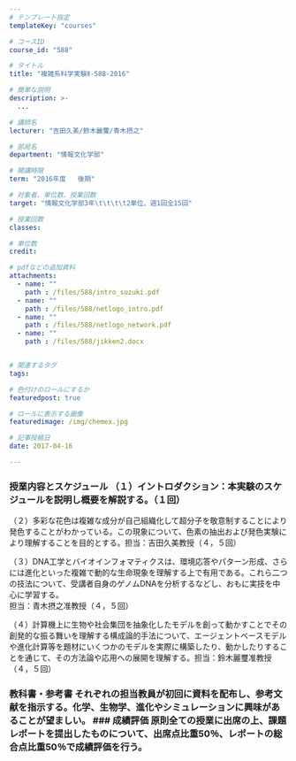 ```yaml
---
# テンプレート指定
templateKey: "courses"

# コースID
course_id: "588"

# タイトル
title: "複雑系科学実験Ⅱ-588-2016"

# 簡単な説明
description: >-
  ...

# 講師名
lecturer: "吉田久美/鈴木麗璽/青木摂之"

# 部局名
department: "情報文化学部"

# 開講時限
term: "2016年度	後期"

# 対象者、単位数、授業回数
target: "情報文化学部3年\t\t\t\t2単位、週1回全15回"

# 授業回数
classes: 

# 単位数
credit: 

# pdfなどの追加資料
attachments: 
  - name: "" 
    path : /files/588/intro_suzuki.pdf
  - name: "" 
    path : /files/588/netlogo_intro.pdf
  - name: "" 
    path : /files/588/netlogo_network.pdf
  - name: "" 
    path : /files/588/jikken2.docx


# 関連するタグ
tags:

# 色付けのロールにするか
featuredpost: true

# ロールに表示する画像
featuredimage: /img/chemex.jpg

# 記事投稿日
date: 2017-04-16

---
```




 ### 授業内容とスケジュール （１）イントロダクション：本実験のスケジュールを説明し概要を解説する。（１回）  
  
（２）多彩な花色は複雑な成分が自己組織化して超分子を敬意制することにより発色することがわかっている。この現象について、色素の抽出および発色実験により理解することを目的とする。担当：吉田久美教授（４，５回）  
  
（３）DNA工学とバイオインフォマティクスは、環境応答やパターン形成、さらには進化といった複雑で動的な生命現象を理解する上で有用である。これら二つの技法について、受講者自身のゲノムDNAを分析するなどし、おもに実技を中心に学習する。  
担当：青木摂之准教授（４，５回）  
  
（４）計算機上に生物や社会集団を抽象化したモデルを創って動かすことでその創発的な振る舞いを理解する構成論的手法について、エージェントベースモデルや進化計算等を題材にいくつかのモデルを実際に構築したり、動かしたりすることを通じて、その方法論や応用への展開を理解する。担当：鈴木麗璽准教授（４，５回）  
### 教科書・参考書 それぞれの担当教員が初回に資料を配布し、参考文献を指示する。化学、生物学、進化やシミュレーションに興味があることが望ましい。 ### 成績評価 原則全ての授業に出席の上、課題レポートを提出したものについて、出席点比重50％、レポートの総合点比重50％で成績評価を行う。




